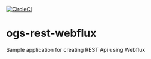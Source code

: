 [![CircleCI](https://circleci.com/gh/arnold-ayaoan-jr/ogs-rest-webflux.svg?style=svg)](https://circleci.com/gh/arnold-ayaoan-jr/ogs-rest-webflux)
# ogs-rest-webflux
Sample application for creating REST Api using Webflux

